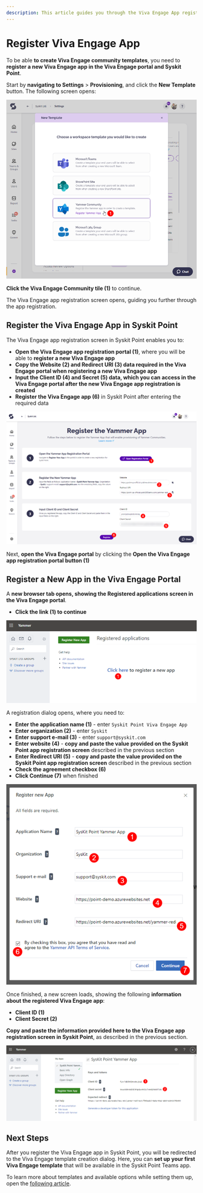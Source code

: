 ```yaml
---
description: This article guides you through the Viva Engage App registration required to create Viva Engage Community provisioning templates.
---
```


# Register Viva Engage App

To be able **to create Viva Engage community templates**, you need to **register a new Viva Engage app in the Viva Engage portal and Syskit Point**. 

Start by **navigating to Settings** > **Provisioning**, and click the **New Template** button.
The following screen opens:

![New Template Dialog](../../../static/img/register-viva-engage-app-new-template.png)

**Click the Viva Engage Community tile (1)** to continue.

The Viva Engage app registration screen opens, guiding you further through the app registration.

## Register the Viva Engage App in Syskit Point

The Viva Engage app registration screen in Syskit Point enables you to:
* **Open the Viva Engage app registration portal (1)**, where you will be able to **register a new Viva Engage app**
* **Copy the Website (2) and Redirect URI (3) data required in the Viva Engage portal when registering a new Viva Engage app**
* **Input the Client ID (4) and Secret (5) data, which you can access in the Viva Engage portal after the new Viva Engage app registration is created**
* **Register the Viva Engage app (6)** in Syskit Point after entering the required data 

![Register Viva Engage App Screen](../../../static/img/register-viva-engage-app-register-screen.png)

Next, **open the Viva Engage portal** by clicking the **Open the Viva Engage app registration portal button (1)**

## Register a New App in the Viva Engage Portal

A **new browser tab opens, showing the Registered applications screen in the Viva Engage portal**. 
* **Click the link (1) to continue**

![Viva Engage Portal - Register a New App](../../../static/img/register-viva-engage-app-viva-engage-register-new-app.png)

A registration dialog opens, where you need to:
* **Enter the application name (1)** - enter `Syskit Point Viva Engage App`
* **Enter organization (2)** - enter `Syskit`
* **Enter support e-mail (3)** - enter `support@syskit.com`
* **Enter website (4)** - **copy and paste the value provided on the Syskit Point app registration screen** described in the previous section
* **Enter Redirect URI (5)** - **copy and paste the value provided on the Syskit Point app registration screen** described in the previous section
* **Check the agreement checkbox (6)**
* **Click Continue (7)** when finished

![Register New App Dialog](../../../static/img/register-viva-engage-app-register-new-app-dialog.png)

Once finished, a new screen loads, showing the following **information about the registered Viva Engage app**:
* **Client ID (1)**
* **Client Secret (2)**

**Copy and paste the information provided here to the Viva Engage app registration screen in Syskit Point**, as described in the previous section.

![Viva Engage App - Client ID and Secret](../../../static/img/register-viva-engage-app-viva-engage-app-id-secret.png)

## Next Steps

After you register the Viva Engage app in Syskit Point, you will be redirected to the Viva Engage template creation dialog.
Here, you can **set up your first Viva Engage template** that will be available in the Syskit Point Teams app.

To learn more about templates and available options while setting them up, open the [following article](templates.md).





